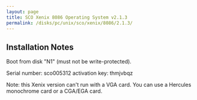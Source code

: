 ```yaml
---
layout: page
title: SCO Xenix 8086 Operating System v2.1.3
permalink: /disks/pc/unix/sco/xenix/8086/2.1.3/
---
```


Installation Notes
---

Boot from disk "N1" (must not be write-protected).

Serial number: sco005312
activation key: thmjvbqz

Note: this Xenix version can't run with a VGA card.
You can use a Hercules monochrome card or a CGA/EGA card.
